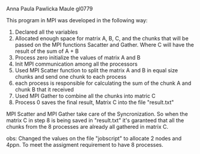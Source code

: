 Anna Paula Pawlicka Maule 
gl0779

This program in MPI was developed in the following way: 

1) Declared all the variables
2) Allocated enough space for matrix A, B, C, and the chunks that will be passed on the MPI functions Sacatter and Gather. Where C will have the result of the sum of A + B
3) Process zero initialize the values of matrix A and B
4) Init MPI communication among all the processors 
5) Used MPI Scatter function to split the matrix A and B in equal size chunks and send one chunk to each process
6) each process is responsible for calculating the sum of the chunk A and chunk B that it received
7) Used MPI Gather to combine all the chunks into matric C 
8) Process 0 saves the final result, Matrix C into the file "result.txt" 

MPI Scatter and MPI Gather take care of the Syncronization. So when the matrix C in step 8 is being saved in "result.txt" it's garanteed that all the chunks from the 8 processes are already all gathered in matrix C.


obs: Changed the values on the file "jobscript" to allocate 2 nodes and 4ppn. To meet the assigment requirement to have 8 processes. 


 
